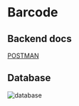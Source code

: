 # Barcode

## Backend docs

[POSTMAN](https://documenter.getpostman.com/view/2667398/S1ETRGcm)

## Database

![database](https://i.imgur.com/OnS2TXx.png)
